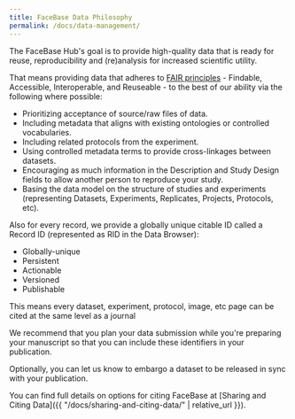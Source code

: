 ```yaml
---
title: FaceBase Data Philosophy
permalink: /docs/data-management/
---
```


The FaceBase Hub's goal is to provide high-quality data that is ready for reuse, reproducibility and (re)analysis for increased scientific utility.

That means providing data that adheres to <a href="https://www.go-fair.org/fair-principles/" target="_blank">FAIR principles</a> - Findable, Accessible, Interoperable, and Reuseable - to the best of our ability via the following where possible:

* Prioritizing acceptance of source/raw files of data.
* Including metadata that aligns with existing ontologies or controlled vocabularies.
* Including related protocols from the experiment.
* Using controlled metadata terms to provide cross-linkages between datasets.
* Encouraging as much information in the Description and Study Design fields to allow another person to reproduce your study.
* Basing the data model on the structure of studies and experiments (representing Datasets, Experiments, Replicates, Projects, Protocols, etc).

Also for every record, we provide a globally unique citable ID called a Record ID (represented as RID in the Data Browser):

* Globally-unique
* Persistent
* Actionable
* Versioned
* Publishable

This means every dataset, experiment, protocol, image, etc page can be cited at the same level as a journal

We recommend that you plan your data submission while you're preparing your manuscript so that you can include these identifiers in your publication.

Optionally, you can let us know to embargo a dataset to be released in sync with your publication.

You can find full details on options for citing FaceBase at [Sharing and Citing Data]({{ "/docs/sharing-and-citing-data/" | relative_url }}).
